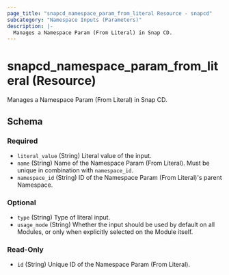```yaml
---
page_title: "snapcd_namespace_param_from_literal Resource - snapcd"
subcategory: "Namespace Inputs (Parameters)"
description: |-
  Manages a Namespace Param (From Literal) in Snap CD.
---
```


# snapcd_namespace_param_from_literal (Resource)

Manages a Namespace Param (From Literal) in Snap CD.




<!-- schema generated by tfplugindocs -->
## Schema

### Required

- `literal_value` (String) Literal value of the input.
- `name` (String) Name of the Namespace Param (From Literal).  Must be unique in combination with `namespace_id`.
- `namespace_id` (String) ID of the Namespace Param (From Literal)'s parent Namespace.

### Optional

- `type` (String) Type of literal input.
- `usage_mode` (String) Whether the input should be used by default on all Modules, or only when explicitly selected on the Module itself.

### Read-Only

- `id` (String) Unique ID of the Namespace Param (From Literal).
